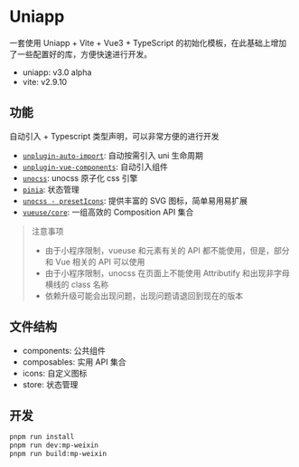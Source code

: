 # Uniapp

一套使用 Uniapp + Vite + Vue3 + TypeScript 的初始化模板，在此基础上增加了一些配置好的库，方便快速进行开发。

+ uniapp: v3.0 alpha
+ vite: v2.9.10

## 功能

自动引入 + Typescript 类型声明，可以非常方便的进行开发

+ [`unplugin-auto-import`](https://github.com/antfu/unplugin-auto-import): 自动按需引入 uni 生命周期
+ [`unplugin-vue-components`](https://github.com/antfu/unplugin-vue-components): 自动引入组件
+ [`unocss`](https://github.com/unocss/unocss): unocss 原子化 css 引擎
+ [`pinia`](https://github.com/vuejs/pinia): 状态管理
+ [`unocss - presetIcons`](https://github.com/unocss/unocss/tree/main/packages/preset-icons): 提供丰富的 SVG 图标，简单易用易扩展
+ [`vueuse/core`](https://github.com/vueuse/vueuse): 一组高效的 Composition API 集合

> 注意事项
>
> + 由于小程序限制，vueuse 和元素有关的 API 都不能使用，但是，部分和 Vue 相关的 API 可以使用
> + 由于小程序限制，unocss 在页面上不能使用 Attributify 和出现非字母横线的 class 名称
> + 依赖升级可能会出现问题，出现问题请退回到现在的版本

## 文件结构

+ components: 公共组件
+ composables: 实用 API 集合
+ icons: 自定义图标
+ store: 状态管理

## 开发

```bash
pnpm run install
pnpm run dev:mp-weixin
pnpm run build:mp-weixin
```
